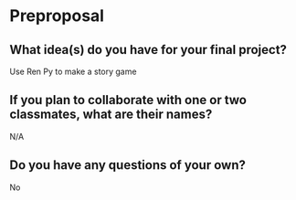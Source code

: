 # Preproposal

## What idea(s) do you have for your final project?

Use Ren Py to make a story game

## If you plan to collaborate with one or two classmates, what are their names?

N/A

## Do you have any questions of your own?

No

